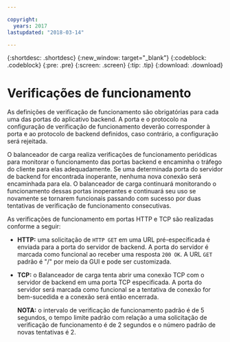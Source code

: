 ```yaml
---

copyright:
  years: 2017
lastupdated: "2018-03-14"

---
```


{:shortdesc: .shortdesc}
{:new_window: target="_blank"}
{:codeblock: .codeblock}
{:pre: .pre}
{:screen: .screen}
{:tip: .tip}
{:download: .download}

# Verificações de funcionamento

As definições de verificação de funcionamento são obrigatórias para cada uma das portas do aplicativo backend. A porta e o protocolo na configuração de verificação de funcionamento deverão corresponder à porta e ao protocolo de backend definidos, caso contrário, a configuração será rejeitada. 

O balanceador de carga realiza verificações de funcionamento periódicas para monitorar o funcionamento das portas backend e encaminha o tráfego do cliente para elas adequadamente. Se uma determinada porta do servidor de backend for encontrada inoperante, nenhuma nova conexão será encaminhada para ela. O balanceador de carga continuará monitorando o funcionamento dessas portas inoperantes e continuará seu uso se novamente se tornarem funcionais passando com sucesso por duas tentativas de verificação de funcionamento consecutivas. 

As verificações de funcionamento em portas HTTP e TCP são realizadas conforme a seguir:

* **HTTP:** uma solicitação de `HTTP GET` em uma URL pré-especificada é enviada para a porta do servidor de backend. A porta do servidor é marcada como funcional ao receber uma resposta `200 OK`. A URL `GET` padrão é "/" por meio da GUI e pode ser customizada. 

* **TCP:** o Balanceador de carga tenta abrir uma conexão TCP com o servidor de backend em uma porta TCP especificada. A porta do servidor será marcada como funcional se a tentativa de conexão for bem-sucedida e a conexão será então encerrada. 

	**NOTA:** o intervalo de verificação de funcionamento padrão é de 5 segundos, o tempo limite padrão com relação a uma solicitação de verificação de funcionamento é de 2 segundos e o número padrão de novas tentativas é 2. 
